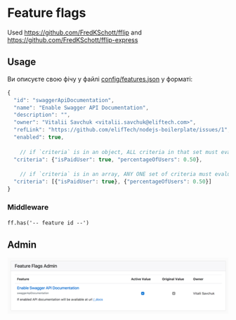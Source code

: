 # Feature flags

Used https://github.com/FredKSchott/fflip and https://github.com/FredKSchott/fflip-express

## Usage

Ви описуєте свою фічу у файлі [config/features.json](config/features.json) у форматі:
```javascript
{
  "id": "swaggerApiDocumentation",
  "name": "Enable Swagger API Documentation",
  "description": "",
  "owner": "Vitalii Savchuk <vitalii.savchuk@eliftech.com>",
  "refLink": "https://github.com/elifTech/nodejs-boilerplate/issues/1",
  "enabled": true,
  
    // if `criteria` is in an object, ALL criteria in that set must evaluate to true to enable for user
  "criteria": {"isPaidUser": true, "percentageOfUsers": 0.50},
    
    // if `criteria` is in an array, ANY ONE set of criteria must evaluate to true to enable for user
  "criteria": [{"isPaidUser": true}, {"percentageOfUsers": 0.50}]
}
```


### Middleware

`ff.has('-- feature id --')`


## Admin

![Feature flags admin](./imgs/ff.png)
